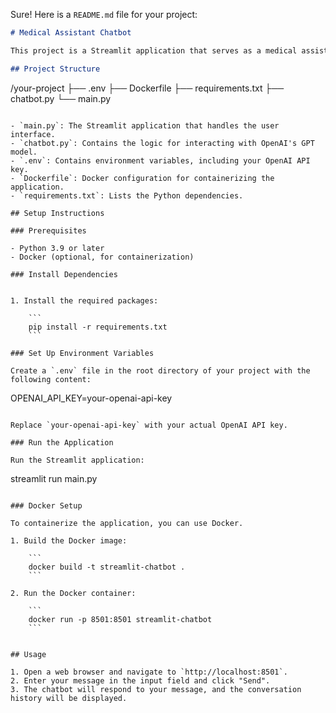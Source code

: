 Sure! Here is a `README.md` file for your project:

```markdown
# Medical Assistant Chatbot

This project is a Streamlit application that serves as a medical assistant chatbot. It uses OpenAI's GPT model to generate responses to user queries related to medical requirements.

## Project Structure

```
/your-project
├── .env
├── Dockerfile
├── requirements.txt
├── chatbot.py
└── main.py
```

- `main.py`: The Streamlit application that handles the user interface.
- `chatbot.py`: Contains the logic for interacting with OpenAI's GPT model.
- `.env`: Contains environment variables, including your OpenAI API key.
- `Dockerfile`: Docker configuration for containerizing the application.
- `requirements.txt`: Lists the Python dependencies.

## Setup Instructions

### Prerequisites

- Python 3.9 or later
- Docker (optional, for containerization)

### Install Dependencies


1. Install the required packages:

    ```
    pip install -r requirements.txt
    ```

### Set Up Environment Variables

Create a `.env` file in the root directory of your project with the following content:

```
OPENAI_API_KEY=your-openai-api-key
```

Replace `your-openai-api-key` with your actual OpenAI API key.

### Run the Application

Run the Streamlit application:

```
streamlit run main.py
```

### Docker Setup

To containerize the application, you can use Docker.

1. Build the Docker image:

    ```
    docker build -t streamlit-chatbot .
    ```

2. Run the Docker container:

    ```
    docker run -p 8501:8501 streamlit-chatbot
    ```


## Usage

1. Open a web browser and navigate to `http://localhost:8501`.
2. Enter your message in the input field and click "Send".
3. The chatbot will respond to your message, and the conversation history will be displayed.

